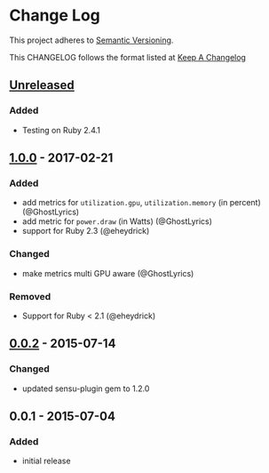 # Change Log
This project adheres to [Semantic Versioning](http://semver.org/).

This CHANGELOG follows the format listed at [Keep A Changelog](http://keepachangelog.com/)

## [Unreleased]
### Added
- Testing on Ruby 2.4.1

## [1.0.0] - 2017-02-21
### Added
- add metrics for `utilization.gpu`, `utilization.memory` (in percent) (@GhostLyrics)
- add metric for `power.draw` (in Watts) (@GhostLyrics)
- support for Ruby 2.3 (@eheydrick)

### Changed
- make metrics multi GPU aware (@GhostLyrics)

### Removed
- Support for Ruby < 2.1 (@eheydrick)

## [0.0.2] - 2015-07-14
### Changed
- updated sensu-plugin gem to 1.2.0

## 0.0.1 - 2015-07-04
### Added
- initial release

[Unreleased]: https://github.com/sensu-plugins/sensu-plugins-nvidia/compare/1.0.0...HEAD
[1.0.0]: https://github.com/sensu-plugins/sensu-plugins-nvidia/compare/0.0.2...1.0.0
[0.0.2]: https://github.com/sensu-plugins/sensu-plugins-nvidia/compare/0.0.1...0.0.2
